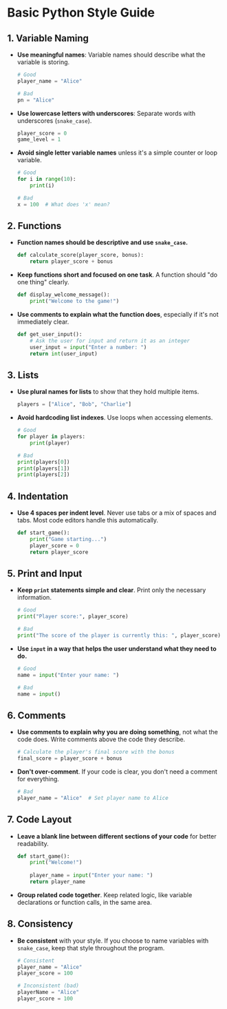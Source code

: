 
# Basic Python Style Guide

## 1. Variable Naming
- **Use meaningful names**: Variable names should describe what the variable is storing.
  ```python
  # Good
  player_name = "Alice"
  
  # Bad
  pn = "Alice"
  ```
  
- **Use lowercase letters with underscores**: Separate words with underscores (`snake_case`).
  ```python
  player_score = 0
  game_level = 1
  ```

- **Avoid single letter variable names** unless it's a simple counter or loop variable.
  ```python
  # Good
  for i in range(10):
      print(i)
  
  # Bad
  x = 100  # What does 'x' mean?
  ```

## 2. Functions
- **Function names should be descriptive and use `snake_case`.**
  ```python
  def calculate_score(player_score, bonus):
      return player_score + bonus
  ```

- **Keep functions short and focused on one task**. A function should "do one thing" clearly.
  ```python
  def display_welcome_message():
      print("Welcome to the game!")
  ```

- **Use comments to explain what the function does**, especially if it's not immediately clear.
  ```python
  def get_user_input():
      # Ask the user for input and return it as an integer
      user_input = input("Enter a number: ")
      return int(user_input)
  ```

## 3. Lists
- **Use plural names for lists** to show that they hold multiple items.
  ```python
  players = ["Alice", "Bob", "Charlie"]
  ```

- **Avoid hardcoding list indexes**. Use loops when accessing elements.
  ```python
  # Good
  for player in players:
      print(player)

  # Bad
  print(players[0])
  print(players[1])
  print(players[2])
  ```

## 4. Indentation
- **Use 4 spaces per indent level**. Never use tabs or a mix of spaces and tabs. Most code editors handle this automatically.
  ```python
  def start_game():
      print("Game starting...")
      player_score = 0
      return player_score
  ```

## 5. Print and Input
- **Keep `print` statements simple and clear**. Print only the necessary information.
  ```python
  # Good
  print("Player score:", player_score)
  
  # Bad
  print("The score of the player is currently this: ", player_score)
  ```

- **Use `input` in a way that helps the user understand what they need to do.**
  ```python
  # Good
  name = input("Enter your name: ")

  # Bad
  name = input()
  ```

## 6. Comments
- **Use comments to explain why you are doing something**, not what the code does. Write comments above the code they describe.
  ```python
  # Calculate the player's final score with the bonus
  final_score = player_score + bonus
  ```

- **Don't over-comment**. If your code is clear, you don't need a comment for everything.
  ```python
  # Bad
  player_name = "Alice"  # Set player name to Alice
  ```

## 7. Code Layout
- **Leave a blank line between different sections of your code** for better readability.
  ```python
  def start_game():
      print("Welcome!")
      
      player_name = input("Enter your name: ")
      return player_name
  ```

- **Group related code together**. Keep related logic, like variable declarations or function calls, in the same area.

## 8. Consistency
- **Be consistent** with your style. If you choose to name variables with `snake_case`, keep that style throughout the program.
  ```python
  # Consistent
  player_name = "Alice"
  player_score = 100
  
  # Inconsistent (bad)
  playerName = "Alice"
  player_score = 100
  ```

